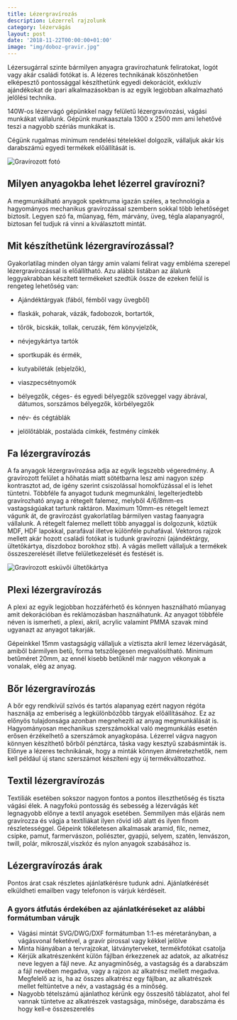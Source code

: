 ```yaml
---
title: Lézergravírozás
description: Lézerrel rajzolunk
category: lézervágás
layout: post
date: '2018-11-22T00:00:00+01:00'
image: "img/doboz-gravir.jpg"
---
```

Lézersugárral szinte bármilyen anyagra gravírozhatunk feliratokat, logót vagy akár családi fotókat is. A lézeres technikának köszönhetően elképesztő pontossággal készíthetünk egyedi dekorációt, exkluzív ajándékokat de ipari alkalmazásokban is az egyik legjobban alkalmazható jelölési technika.



140W-os lézervágó gépünkkel nagy felületű lézergravírozási, vágási munkákat vállalunk. Gépünk munkaasztala 1300 x 2500 mm ami lehetővé teszi a nagyobb szériás munkákat is.

Cégünk rugalmas minimum rendelési tételekkel dolgozik, vállaljuk akár kis darabszámú egyedi termékek előállítását is.

![Gravírozott fotó]({{site.baseurl}}img/foto-gravir.jpg)

## Milyen anyagokba lehet lézerrel gravírozni?

A megmunkálható anyagok spektruma igazán széles, a technológia a hagyományos mechanikus gravírozással szembern sokkal több lehetőséget biztosít. Legyen szó fa, műanyag, fém, márvány, üveg, tégla alapanyagról, biztosan fel tudjuk rá vinni a kiválasztott mintát.

## Mit készíthetünk lézergravírozással?

Gyakorlatilag minden olyan tárgy amin valami felirat vagy embléma szerepel lézergravírozással is előállítható. Azu alábbi listában az álalunk leggyakrabban készített termékeket szedtük össze de ezeken felül is rengeteg lehetőség van:

* Ajándéktárgyak (fából, fémből vagy üvegből)

* flaskák, poharak, vázák, fadobozok, bortartók,

* tőrök, bicskák, tollak, ceruzák, fém könyvjelzők,

* névjegykártya tartók

* sportkupák és érmék,

* kutyabiléták (ebjelzők),

* viaszpecsétnyomók

* bélyegzők, céges- és egyedi bélyegzők szöveggel vagy ábrával, dátumos, sorszámos bélyegzők, körbélyegzők

* név- és cégtáblák

* jelölőtáblák, postaláda címkék, festmény címkék


## Fa lézergravírozás

A fa anyagok lézergravírozása adja az egyik legszebb végeredmény.  A gravírozott felület a hőhatás miatt sötétbarna lesz ami nagyon szép kontrasztot ad, de igény szerint csiszolással homokfúzással el is lehet tüntetni. Többféle fa anyagot tudunk megmunkálni, legelterjedtebb gravírozható anyag a rétegelt falemez, melyből 4/6/8mm-es vastagságúakat tartunk raktáron. Maximum 10mm-es rétegelt lemezt vágunk át, de gravírozást gyakorlatilag bármilyen vastag faanyagra vállalunk.
A rétegelt falemez mellett több anyaggal is dolgozunk, köztük MDF, HDF lapokkal, parafával illetve különféle puhafával. Vektoros rajzok mellett akár hozott családi fotókat is tudunk gravírozni (ajándéktárgy, ültetőkártya, díszdoboz borokhoz stb). A vágás mellett vállaljuk a termékek összeszerelését illetve felületkezelését és festését is.

![Gravírozott esküvői ültetőkártya]({{site.baseurl}}img/eskuvo.jpg)

## Plexi lézergravírozás

A plexi az egyik legjobban hozzáférhető és kónnyen használható műanyag amit dekorációban és reklámozásban használhatunk. Az anyagot többféle néven is ismerheti, a  plexi, akril, acrylic valamint PMMA szavak mind ugyanazt az anyagot takarják.

Gépeinkkel 15mm vastagságig vállaljuk a víztiszta akril lemez lézervágását, amiből bármilyen betű, forma tetszőlegesen megvalósítható. Minimum betűméret 20mm, az ennél kisebb betűknél már nagyon vékonyak a vonalak, elég az anyag.



## Bőr lézergravírozás

A bőr egy rendkívül szívós és tartós alapanyag ezért nagyon régóta használja az emberiség a legkülönbözőbb tárgyak előállításához. Ez az előnyös tulajdonsága azonban megnehezíti az anyag megmunkálását is. Hagyományosan mechanikus szerszámokkal való megmunkálás esetén erősen érzékelhető a szerszámok anyagkopása. Lézerrel vágva nagyon könnyen készíthető bőrből pénztárca, táska vagy kesztyű szabásminták is. Előnye a lézeres technikának, hogy a minták könnyen átméretezhetők, nem kell például új stanc szerszámot készíteni egy új termékváltozathoz.



## Textil lézergravírozás

Textiliák esetében sokszor nagyon fontos a pontos illeszthetőség és tiszta vágási élek. A nagyfokú pontosság és sebesség a lézervágás két legnagyobb előnye a textil anyagok esetében. Semmilyen más eljárás nem gravírozza és vágja a textíliákat ilyen rövid idő alatt és ilyen finom részletességgel.
Gépeink tökéletesen alkalmasak aramid, filc, nemez, csipke, pamut, farmervászon, poliészter, gyapjú, selyem, szatén, lenvászon,	twill, polár, mikroszál,viszkóz és nylon	​anyagok szabásához is.



## Lézergravírozás árak

Pontos árat csak részletes ajánlatkérésre tudunk adni. Ajánlatkérését elküldheti emailben vagy telefonon is várjuk kérdéseit.

### A gyors átfutás érdekében az ajánlatkéréseket az alábbi formátumban várujk


* Vágási mintát SVG/DWG/DXF formátumban 1:1-es méretarányban, a vágásvonal feketével, a gravír pirossal vagy kékkel jelölve
* Minta hiányában a tervrajzokat, látványterveket, termékfotókat csatolja
* Kérjük alkatrészenként külön fájlban érkezzenek az adatok, az alkatrész neve legyen a fájl neve. Az anyagminőség, a vastagság és a darabszám a fájl nevében megadva, vagy a rajzon az alkatrész mellett megadva. Megfelelő az is, ha az összes alkatrész egy fájlban, az alkatrészek mellet feltüntetve a név,  a vastagság és a minőség.
* Nagyobb tételszámú ajánlathoz kérünk egy összesítő táblázatot, ahol fel vannak tüntetve az alkatrészek vastagsága, minősége, darabszáma és hogy kell-e összeszerelés
